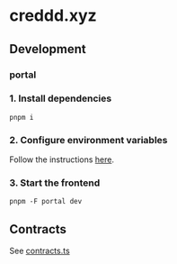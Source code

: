 # creddd.xyz

## Development

### portal

### 1. Install dependencies

```
pnpm i
```

### 2. Configure environment variables

Follow the instructions [here](https://www.notion.so/personae-labs/Dev-envs-fd0a6e744db741ccb3e91be5e37cdf89).


### 3. Start the frontend

```
pnpm -F portal dev
```

## Contracts
See [contracts.ts](./packages/shared/src/contracts.ts)
